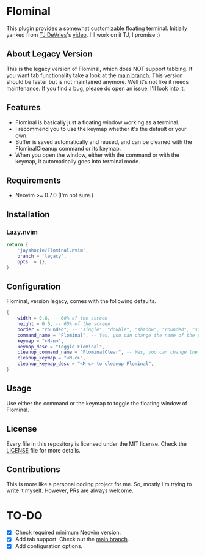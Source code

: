 # Flominal

This plugin provides a somewhat customizable floating terminal.
Initially yanked from [TJ DeVries](https://github.com/tjdevries)'s 
[video](https://www.youtube.com/watch?v=5PIiKDES_wc).
I'll work on it TJ, I promise :)

## About Legacy Version

This is the legacy version of Flominal, which does NOT support tabbing.
If you want tab functionality take a look at the
[main branch](https://github.com/jayshozie/Flominal.nvim/tree/main).
This version should be faster but is not maintained anymore. Well it's not like
it needs maintenance.
If you find a bug, please do open an issue. I'll look into it.

## Features

- Flominal is basically just a floating window working as a terminal.
- I recommend you to use the keymap whether it's the default or your own.
- Buffer is saved automatically and reused, and can be cleaned with the
    FlominalCleanup command or its keymap.
- When you open the window, either with the command or with the keymap, it
    automatically goes into terminal mode.

## Requirements

- Neovim >= 0.7.0 (I'm not sure.)

## Installation

### Lazy.nvim

```lua
return {
    'jayshozie/Flominal.nvim',
    branch = 'legacy',
    opts  = {},
}
```

## Configuration

Flominal, version legacy, comes with the following defaults.

```lua
{
    width = 0.6, -- 60% of the screen
    height = 0.6, -- 60% of the screen
    border = "rounded", -- "single", "double", "shadow", "rounded", "solid", or "none"
    command_name = "Flominal", -- Yes, you can change the name of the command.
    keymap = "<M-n>",
    keymap_desc = "Toggle Flominal",
    cleanup_command_name = "FlominalClear", -- Yes, you can change the clear command, too.
    cleanup_keymap = "<M-c>",
    cleanup_keymap_desc = "<M-c> to cleanup Flominal",
}
```

## Usage

Use either the command or the keymap to toggle the floating window of Flominal.

## License

Every file in this repository is licensed under the MIT license. Check the
[LICENSE](LICENSE) file for more details.

## Contributions

This is more like a personal coding project for me.
So, mostly I'm trying to write it myself.
However, PRs are always welcome. 

# TO-DO

- [x] Check required minimum Neovim version.
- [x] Add tab support. Check out the
    [main branch](https://github.com/jayshozie/Flominal.nvim/tree/main).
- [x] Add configuration options.
